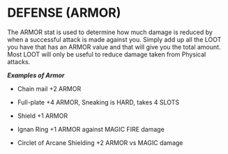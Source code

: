 # DEFENSE (ARMOR)

The ARMOR stat is used to determine how much damage is reduced by when a successful attack is made against you. Simply add up all the LOOT you have that has an ARMOR value and that will give you the total amount. Most LOOT will only be useful to reduce damage taken from Physical attacks.

***Examples of Armor***

- Chain mail +2  ARMOR

- Full-plate +4  ARMOR, Sneaking is HARD, takes 4 SLOTS

- Shield +1 ARMOR 

- Ignan Ring +1  ARMOR against MAGIC FIRE damage

- Circlet of Arcane Shielding +2 ARMOR vs MAGIC damage
